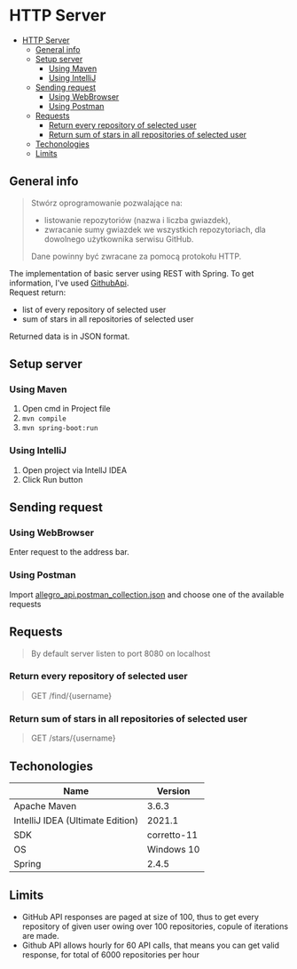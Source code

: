 # HTTP Server

- [HTTP Server](#http-server)
  - [General info](#general-info)
  - [Setup server](#setup-server)
    - [Using Maven](#using-maven)
    - [Using IntelliJ](#using-intellij)
  - [Sending request](#sending-request)
    - [Using WebBrowser](#using-webbrowser)
    - [Using Postman](#using-postman)
  - [Requests](#requests)
    - [Return every repository of selected user](#return-every-repository-of-selected-user)
    - [Return sum of stars in all repositories of selected user](#return-sum-of-stars-in-all-repositories-of-selected-user)
  - [Techonologies](#techonologies)
  - [Limits](#limits)

## General info
>Stwórz oprogramowanie pozwalające na:
> - listowanie repozytoriów (nazwa i liczba gwiazdek),
> - zwracanie sumy gwiazdek we wszystkich repozytoriach, dla dowolnego użytkownika serwisu GitHub.  
>
> Dane powinny być zwracane za pomocą protokołu HTTP.

The implementation of basic server using REST with Spring. To get information, I've used [GithubApi](https://api.github.com/).  
Request return:
- list of every repository of selected user
- sum of stars in all repositories of selected user

Returned data is in JSON format.

## Setup server

### Using Maven

   1. Open cmd in Project file
   2. `mvn compile`
   3. `mvn spring-boot:run`

### Using IntelliJ

   1. Open project via IntellJ IDEA
   2. Click Run button

## Sending request

### Using WebBrowser

Enter request to the address bar.

### Using Postman

Import [allegro_api.postman_collection.json](allegro_api.postman_collection.json) and choose one of the available requests

## Requests

> By default server listen to port 8080 on localhost

### Return every repository of selected user

> GET /find/{username}

### Return sum of stars in all repositories of selected user

> GET /stars/{username}

## Techonologies

| Name | Version |
| ------ | ------ |
| Apache Maven | 3.6.3 |
| IntelliJ IDEA (Ultimate Edition) | 2021.1 |
| SDK | corretto-11 |
| OS | Windows 10 |
| Spring | 2.4.5 |  

## Limits

- GitHub API responses are paged at size of 100, thus to get every repository of given user owing over 100 repositories, copule of iterations are made.
- Github API allows hourly for 60 API calls, that means you can get valid response, for total of 6000 repositories per hour
